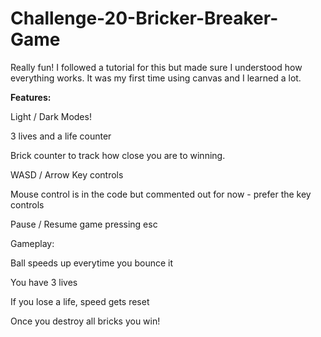 # Challenge-20-Bricker-Breaker-Game
Really fun! I followed a tutorial for this but made sure I understood how everything works. It was my first time using canvas and I learned a lot.

**Features:**

Light / Dark Modes!

3 lives and a life counter

Brick counter to track how close you are to winning.

WASD / Arrow Key controls

Mouse control is in the code but commented out for now - prefer the key controls

Pause / Resume game pressing esc

Gameplay:

Ball speeds up everytime you bounce it

You have 3 lives

If you lose a life, speed gets reset

Once you destroy all bricks you win!



